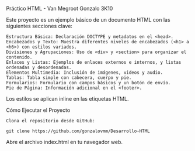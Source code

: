 Práctico HTML - Van Megroot Gonzalo 3K10

Este proyecto es un ejemplo básico de un documento HTML con las siguientes secciones clave:

    Estructura Básica: Declaración DOCTYPE y metadatos en el <head>.
    Encabezados y Texto: Muestra diferentes niveles de encabezados (<h1> a <h6>) con estilos variados.
    Divisiones y Agrupaciones: Uso de <div> y <section> para organizar el contenido.
    Enlaces y Listas: Ejemplos de enlaces externos e internos, y listas ordenadas y desordenadas.
    Elementos Multimedia: Inclusión de imágenes, videos y audio.
    Tablas: Tabla simple con cabecera, cuerpo y pie.
    Formularios: Formulario con campos básicos y un botón de envío.
    Pie de Página: Información adicional en el <footer>.

Los estilos se aplican inline en las etiquetas HTML.

Cómo Ejecutar el Proyecto

    Clona el repositorio desde GitHub:

    git clone https://github.com/gonzalovmm/Desarrollo-HTML

Abre el archivo index.html en tu navegador web.